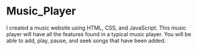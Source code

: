 # Music_Player


I created a music website using HTML, CSS, and JavaScript. This music player will have all the features found in a typical music player. You will be able to add, play, pause, and seek songs that have been added.


